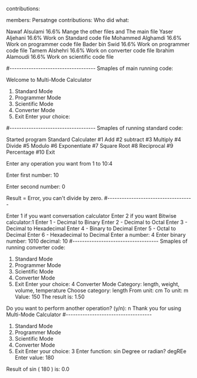 contributions:

members:                 Persatnge contributions:                                Who did what:

Nawaf Alsulami                     16.6%                              Mange the other files and The main file
Yaser Aljehani                     16.6%                                      Work on Standard code file
Mohammed Alghamdi                  16.6%                                      Work on programmer code file
Bader bin Swid                     16.6%                                      Work on programmer code file
Tamem Alshehri                     16.6%                                      Work on converter code file
Ibrahim Alamoudi                   16.6%                                      Work on scientific code file

#------------------------------------
Smaples of main running code:


Welcome to Multi-Mode Calculator
1. Standard Mode
2. Programmer Mode
3. Scientific Mode
4. Converter Mode
5. Exit
Enter your choice: 

#------------------------------------
Smaples of running standard code:


Started program
Standard Calculater
#1 Add
#2 subtract
#3 Multiply
#4 Divide
#5 Modulo
#6 Exponentiate
#7 Square Root
#8 Reciprocal
#9 Percentage
#10 Exit

Enter any operation you want from 1 to 10:4

Enter first number: 10

Enter second number: 0

Result =  Error, you can't divide by zero.
#------------------------------------

Enter 1 if you want conversation calculator
 Enter 2 if you want Bitwise calculator:1
Enter 1 - Decimal to Binary
Enter 2 - Decimal to Octal
Enter 3 - Decimal to Hexadecimal
Enter 4 - Binary to Decimal
Enter 5 - Octal to Decimal
Enter 6 - Hexadecimal to Decimal
Enter a number: 4
Enter binary number: 1010
decimal: 10
#------------------------------------
Smaples of running converter code:
1. Standard Mode
2. Programmer Mode
3. Scientific Mode
4. Converter Mode
5. Exit
Enter your choice: 4
Converter Mode
Category: length, weight, volume, temperature
Choose category: length
From unit: cm
To unit: m
Value: 150
The result is: 1.50

Do you want to perform another operation? (y/n): n
Thank you for using Multi-Mode Calculator
#------------------------------------
1. Standard Mode
2. Programmer Mode
3. Scientific Mode
4. Converter Mode
5. Exit
Enter your choice: 3
Enter function: sin
Degree or radian? degREe
Enter value: 180

Result of sin ( 180 )  is:  0.0

